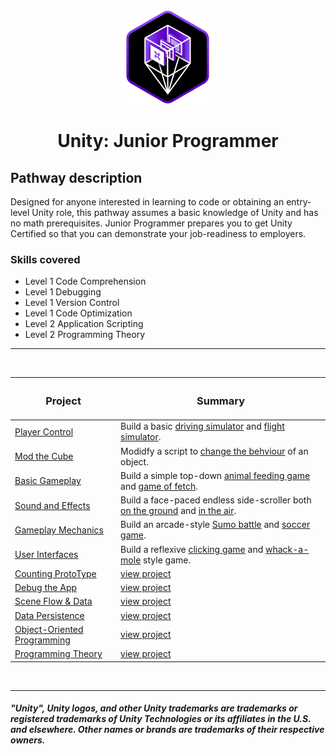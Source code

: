 <div align="center">
<img src=".github/images/unity/junior_programmer.webp" height="150">
<h1>Unity: Junior Programmer</h1>
</div>

## Pathway description
Designed for anyone interested in learning to code or obtaining an entry-level Unity role, this pathway assumes a basic knowledge of Unity and has no math prerequisites. Junior Programmer prepares you to get Unity Certified so that you can demonstrate your job-readiness to employers. 

### Skills covered
- Level 1 Code Comprehension
- Level 1 Debugging
- Level 1 Version Control
- Level 1 Code Optimization
- Level 2 Application Scripting
- Level 2 Programming Theory
---
<br>

| <h3 align="center">Project</h3>     | <h3 align="center">Summary</h3>                                                                  |
| :---------------------------------- | :----------------------------------------------------------------------------------------------- |
| [Player Control][cwc01]             | Build a basic [driving simulator][proto01] and [flight simulator][chal01].                       |
| [Mod the Cube][jp01]                | Modidfy a script to [change the behviour][jp01] of an object.                                    |
| [Basic Gameplay][cwc02]             | Build a simple top-down [animal feeding game][proto02] and [game of fetch][chal02].              |
| [Sound and Effects][cwc03]          | Build a face-paced endless side-scroller both [on the ground][proto03] and [in the air][chal03]. |
| [Gameplay Mechanics][cwc04]         | Build an arcade-style [Sumo battle][proto04] and [soccer game][chal04].                          |
| [User Interfaces][cwc05]            | Build a reflexive [clicking game][proto05] and [whack-a-mole][chal05] style game.                |
| [Counting ProtoType][jp02]          | [view project][jp02]                                                                             |
| [Debug the App][jp03]               | [view project][jp03]                                                                             |
| [Scene Flow & Data][jp04]           | [view project][jp04]                                                                             |
| [Data Persistence][jp05]            | [view project][jp05]                                                                             |
| [Object-Oriented Programming][jp06] | [view project][jp06]                                                                             |
| [Programming Theory][jp07]          | [view project][jp07]                                                                             |

<br>
<hr>

##### "Unity", Unity logos, and other Unity trademarks are trademarks or registered trademarks of Unity Technologies or its affiliates in the U.S. and elsewhere. Other names or brands are trademarks of their respective owners.

<!-- course quick links -->
<!-- create with code -->
[cwc01]:# "repo link"
[cwc02]:# "repo link"
[cwc03]:# "repo link"
[cwc04]:# "repo link"
[cwc05]:# "repo link"
<!-- junior programmer -->
[jp01]:01_mod_the_cube
[jp02]:# "repo link"
[jp03]:# "repo link"
[jp04]:# "repo link"
[jp05]:# "repo link"
[jp06]:# "repo link"
[jp07]:# "repo link"

<!-- prototypes & challenges -->
<!-- create with code -->
[proto01]:https://play.unity.com/mg/other/webgl-builds-56586 "play demo"
[chal01]:https://play.unity.com/mg/other/webgl-builds-79416 "play demo"
[proto02]:https://play.unity.com/mg/other/webgl-builds-57550 "play demo"
[chal02]:https://play.unity.com/mg/other/webgl-builds-79497 "play demo"
[proto03]:https://play.unity.com/mg/other/webgl-builds-59309 "play demo"
[chal03]:https://play.unity.com/mg/other/webgl-builds-79891 "play demo"
[proto04]:https://play.unity.com/mg/other/webgl-builds-80001 "play demo"
[chal04]:https://play.unity.com/mg/other/webgl-builds-79903 "play demo"
[proto05]:https://play.unity.com/mg/other/webgl-builds-80427 "play demo"
[chal05]:https://play.unity.com/mg/other/webgl-builds-80224 "play demo"
<!-- junior programmer -->
[jp-chal01]:https://play.unity.com/mg/other/webgl-builds-57644 "play demo"